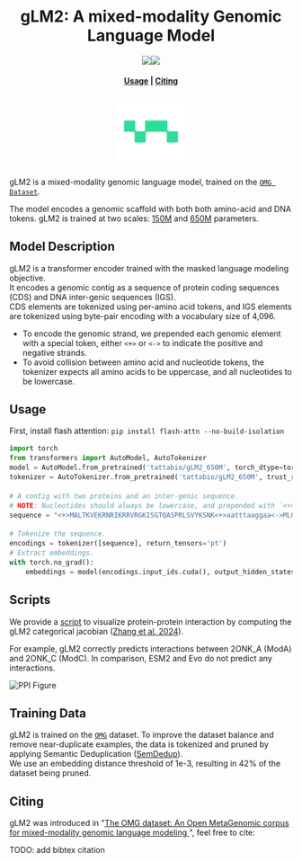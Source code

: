 <h1 align="center">gLM2: A mixed-modality Genomic Language Model</h1>

<p align="center" style="font-size:0;">
  <a href="https://www.biorxiv.org/content/XXX" style="text-decoration: none; border: none;"><img alt="bioRxiv URL" src="https://img.shields.io/badge/bioRxiv-XXX.svg" style="border: none;"></a><a href="https://huggingface.co/tattabio/gLM2_650M" style="text-decoration: none; border: none;"><img alt="Huggingface URL" src="https://huggingface.co/datasets/huggingface/badges/resolve/main/model-on-hf-md.svg" style="border: none;"></a>
</p>

<h4 align="center">
    <p>
        <a href="#usage">Usage</a> |
        <a href="#citing">Citing</a>
    <p>
</h4>

<h3 align="center">
    <a href="https://huggingface.co/tattabio/gLM2_650M"><img style="float: middle;" width="120" height="120" src="./docs/images/tatta_logo.png" /></a>
</h3>

gLM2 is a mixed-modality genomic language model, trained on the [`OMG Dataset`](https://github.com/TattaBio/OMG).

The model encodes a genomic scaffold with both both amino-acid and DNA tokens. 
gLM2 is trained at two scales: [150M](https://huggingface.co/tattabio/gLM2_150M) and [650M](https://huggingface.co/tattabio/gLM2_650M) parameters.  

## Model Description
gLM2 is a transformer encoder trained with the masked language modeling objective.  
It encodes a genomic contig as a sequence of protein coding sequences (CDS) and DNA inter-genic sequences (IGS).  
CDS elements are tokenized using per-amino acid tokens, and IGS elements are tokenized using byte-pair encoding with a vocabulary size of 4,096.  
- To encode the genomic strand, we prepended each genomic element with a special token, either `<+>` or `<->` to indicate the positive and negative strands.
- To avoid collision between amino acid and nucleotide tokens, the tokenizer expects all amino acids to be uppercase, and all nucleotides to be lowercase.


## Usage

First, install flash attention: `pip install flash-attn --no-build-isolation`
```python
import torch
from transformers import AutoModel, AutoTokenizer
model = AutoModel.from_pretrained('tattabio/gLM2_650M', torch_dtype=torch.bfloat16, trust_remote_code=True).cuda()
tokenizer = AutoTokenizer.from_pretrained('tattabio/gLM2_650M', trust_remote_code=True)

# A contig with two proteins and an inter-genic sequence.
# NOTE: Nucleotides should always be lowercase, and prepended with `<+>`.
sequence = "<+>MALTKVEKRNRIKRRVRGKISGTQASPRLSVYKSNK<+>aatttaaggaa<->MLGIDNIERVKPGGLELVDRLVAVNRVTKVTKGGRAFGFSAIVVVGNED"

# Tokenize the sequence.
encodings = tokenizer([sequence], return_tensors='pt')
# Extract embeddings.
with torch.no_grad():
    embeddings = model(encodings.input_ids.cuda(), output_hidden_states=True).last_hidden_state
```

## Scripts

We provide a [script](https://github.com/TattaBio/gLM2/blob/main/categorical_jacobian_gLM2.ipynb) to visualize protein-protein interaction by computing the gLM2 categorical jacobian ([Zhang et al. 2024](https://www.biorxiv.org/content/10.1101/2024.01.30.577970v1)).

For example, gLM2 correctly predicts interactions between 2ONK_A (ModA) and 2ONK_C (ModC).
In comparison, ESM2 and Evo do not predict any interactions.

<p align="left">
  <img src="./docs/images/ppi_figure.png" width="669" height="364" alt="PPI Figure">
</p>

## Training Data
gLM2 is trained on the [`OMG`](https://huggingface.co/datasets/tattabio/OMG) dataset.
To improve the dataset balance and remove near-duplicate examples, the data is tokenized and pruned by applying Semantic Deduplication ([SemDedup](https://arxiv.org/abs/2303.09540)).  
We use an embedding distance threshold of 1e-3, resulting in 42% of the dataset being pruned. 



## Citing

gLM2 was introduced in "[The OMG dataset: An Open MetaGenomic corpus for mixed-modality genomic language modeling
]()", feel free to cite:

TODO: add bibtex citation